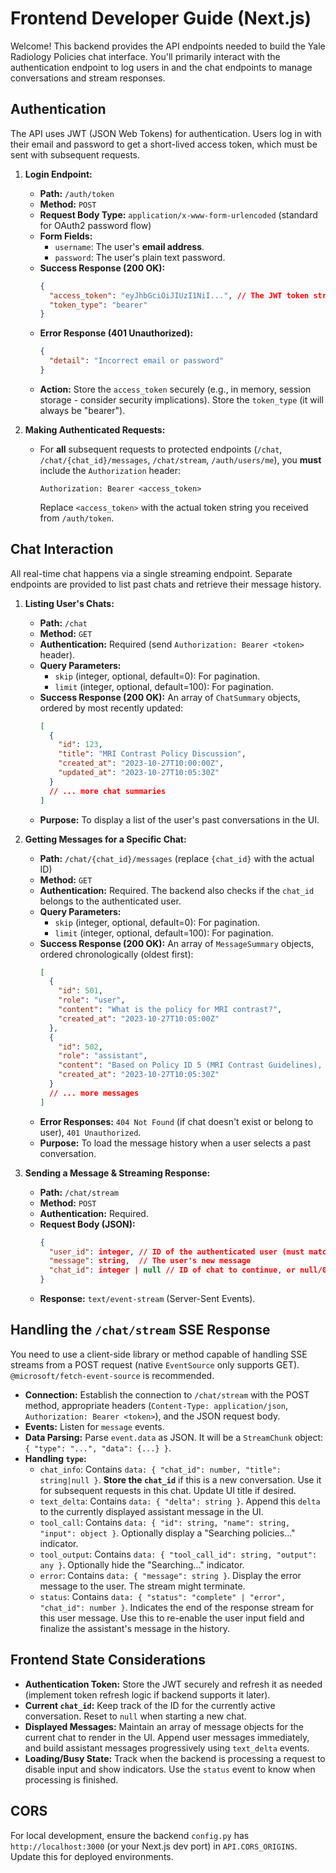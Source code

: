 # Frontend Developer Guide (Next.js)

Welcome! This backend provides the API endpoints needed to build the Yale Radiology Policies chat interface. You'll primarily interact with the authentication endpoint to log users in and the chat endpoints to manage conversations and stream responses.

## Authentication

The API uses JWT (JSON Web Tokens) for authentication. Users log in with their email and password to get a short-lived access token, which must be sent with subsequent requests.

1. **Login Endpoint:**

   - **Path:** `/auth/token`
   - **Method:** `POST`
   - **Request Body Type:** `application/x-www-form-urlencoded` (standard for OAuth2 password flow)
   - **Form Fields:**
     - `username`: The user's **email address**.
     - `password`: The user's plain text password.
   - **Success Response (200 OK):**
     ```json
     {
       "access_token": "eyJhbGciOiJIUzI1NiI...", // The JWT token string
       "token_type": "bearer"
     }
     ```
   - **Error Response (401 Unauthorized):**
     ```json
     {
       "detail": "Incorrect email or password"
     }
     ```
   - **Action:** Store the `access_token` securely (e.g., in memory, session storage - consider security implications). Store the `token_type` (it will always be "bearer").

2. **Making Authenticated Requests:**
   - For **all** subsequent requests to protected endpoints (`/chat`, `/chat/{chat_id}/messages`, `/chat/stream`, `/auth/users/me`), you **must** include the `Authorization` header:
     ```
     Authorization: Bearer <access_token>
     ```
     Replace `<access_token>` with the actual token string you received from `/auth/token`.

## Chat Interaction

All real-time chat happens via a single streaming endpoint. Separate endpoints are provided to list past chats and retrieve their message history.

1. **Listing User's Chats:**

   - **Path:** `/chat`
   - **Method:** `GET`
   - **Authentication:** Required (send `Authorization: Bearer <token>` header).
   - **Query Parameters:**
     - `skip` (integer, optional, default=0): For pagination.
     - `limit` (integer, optional, default=100): For pagination.
   - **Success Response (200 OK):** An array of `ChatSummary` objects, ordered by most recently updated:
     ```json
     [
       {
         "id": 123,
         "title": "MRI Contrast Policy Discussion",
         "created_at": "2023-10-27T10:00:00Z",
         "updated_at": "2023-10-27T10:05:30Z"
       }
       // ... more chat summaries
     ]
     ```
   - **Purpose:** To display a list of the user's past conversations in the UI.

2. **Getting Messages for a Specific Chat:**

   - **Path:** `/chat/{chat_id}/messages` (replace `{chat_id}` with the actual ID)
   - **Method:** `GET`
   - **Authentication:** Required. The backend also checks if the `chat_id` belongs to the authenticated user.
   - **Query Parameters:**
     - `skip` (integer, optional, default=0): For pagination.
     - `limit` (integer, optional, default=100): For pagination.
   - **Success Response (200 OK):** An array of `MessageSummary` objects, ordered chronologically (oldest first):
     ```json
     [
       {
         "id": 501,
         "role": "user",
         "content": "What is the policy for MRI contrast?",
         "created_at": "2023-10-27T10:05:00Z"
       },
       {
         "id": 502,
         "role": "assistant",
         "content": "Based on Policy ID 5 (MRI Contrast Guidelines), ...",
         "created_at": "2023-10-27T10:05:30Z"
       }
       // ... more messages
     ]
     ```
   - **Error Responses:** `404 Not Found` (if chat doesn't exist or belong to user), `401 Unauthorized`.
   - **Purpose:** To load the message history when a user selects a past conversation.

3. **Sending a Message & Streaming Response:**
   - **Path:** `/chat/stream`
   - **Method:** `POST`
   - **Authentication:** Required.
   - **Request Body (JSON):**
     ```json
     {
       "user_id": integer, // ID of the authenticated user (must match token)
       "message": string,  // The user's new message
       "chat_id": integer | null // ID of chat to continue, or null/0 for new chat
     }
     ```
   - **Response:** `text/event-stream` (Server-Sent Events).

## Handling the `/chat/stream` SSE Response

You need to use a client-side library or method capable of handling SSE streams from a POST request (native `EventSource` only supports GET). `@microsoft/fetch-event-source` is recommended.

- **Connection:** Establish the connection to `/chat/stream` with the POST method, appropriate headers (`Content-Type: application/json`, `Authorization: Bearer <token>`), and the JSON request body.
- **Events:** Listen for `message` events.
- **Data Parsing:** Parse `event.data` as JSON. It will be a `StreamChunk` object: `{ "type": "...", "data": {...} }`.
- **Handling `type`:**
  - `chat_info`: Contains `data: { "chat_id": number, "title": string|null }`. **Store the `chat_id`** if this is a new conversation. Use it for subsequent requests in this chat. Update UI title if desired.
  - `text_delta`: Contains `data: { "delta": string }`. Append this `delta` to the currently displayed assistant message in the UI.
  - `tool_call`: Contains `data: { "id": string, "name": string, "input": object }`. Optionally display a "Searching policies..." indicator.
  - `tool_output`: Contains `data: { "tool_call_id": string, "output": any }`. Optionally hide the "Searching..." indicator.
  - `error`: Contains `data: { "message": string }`. Display the error message to the user. The stream might terminate.
  - `status`: Contains `data: { "status": "complete" | "error", "chat_id": number }`. Indicates the end of the response stream for this user message. Use this to re-enable the user input field and finalize the assistant's message in the history.

## Frontend State Considerations

- **Authentication Token:** Store the JWT securely and refresh it as needed (implement token refresh logic if backend supports it later).
- **Current `chat_id`:** Keep track of the ID for the currently active conversation. Reset to `null` when starting a new chat.
- **Displayed Messages:** Maintain an array of message objects for the current chat to render in the UI. Append user messages immediately, and build assistant messages progressively using `text_delta` events.
- **Loading/Busy State:** Track when the backend is processing a request to disable input and show indicators. Use the `status` event to know when processing is finished.

## CORS

For local development, ensure the backend `config.py` has `http://localhost:3000` (or your Next.js dev port) in `API.CORS_ORIGINS`. Update this for deployed environments.

